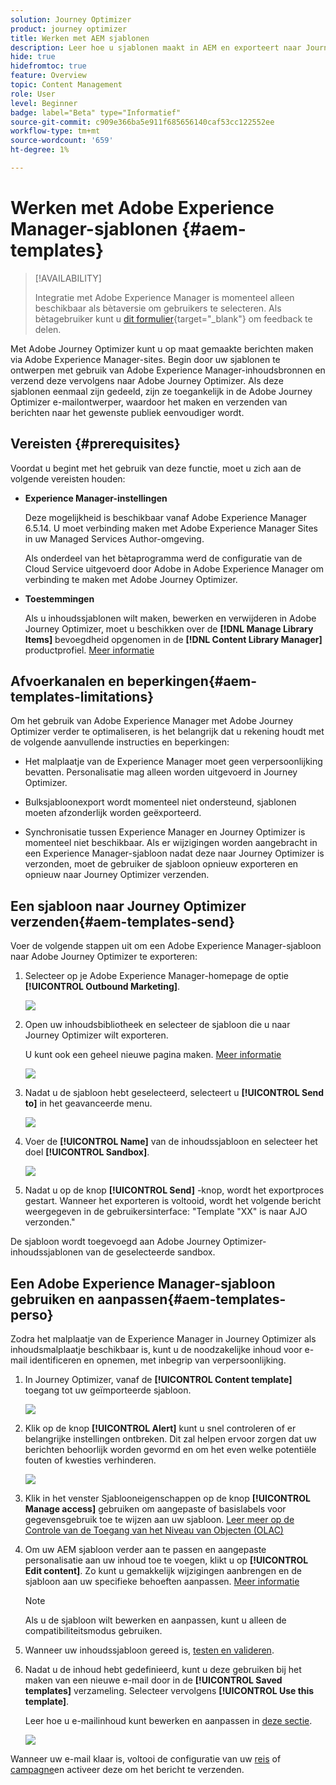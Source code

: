 ```yaml
---
solution: Journey Optimizer
product: journey optimizer
title: Werken met AEM sjablonen
description: Leer hoe u sjablonen maakt in AEM en exporteert naar Journey Optimizer
hide: true
hidefromtoc: true
feature: Overview
topic: Content Management
role: User
level: Beginner
badge: label="Beta" type="Informatief"
source-git-commit: c909e366ba5e911f685656140caf53cc122552ee
workflow-type: tm+mt
source-wordcount: '659'
ht-degree: 1%

---
```


# Werken met Adobe Experience Manager-sjablonen {#aem-templates}

>[!AVAILABILITY]
>
>Integratie met Adobe Experience Manager is momenteel alleen beschikbaar als bètaversie om gebruikers te selecteren.
> Als bètagebruiker kunt u [dit formulier](https://forms.office.com/pages/responsepage.aspx?id=Wht7-jR7h0OUrtLBeN7O4Wf0cbVTQ3tCpW_unE-w8-JUN1FaNlAzNkhPSUdaSkJXVFRCNTRJNVRFSy4u){target="_blank"} om feedback te delen.

Met Adobe Journey Optimizer kunt u op maat gemaakte berichten maken via Adobe Experience Manager-sites. Begin door uw sjablonen te ontwerpen met gebruik van Adobe Experience Manager-inhoudsbronnen en verzend deze vervolgens naar Adobe Journey Optimizer. Als deze sjablonen eenmaal zijn gedeeld, zijn ze toegankelijk in de Adobe Journey Optimizer e-mailontwerper, waardoor het maken en verzenden van berichten naar het gewenste publiek eenvoudiger wordt.

## Vereisten {#prerequisites}

Voordat u begint met het gebruik van deze functie, moet u zich aan de volgende vereisten houden:

* **Experience Manager-instellingen**

   Deze mogelijkheid is beschikbaar vanaf Adobe Experience Manager 6.5.14. U moet verbinding maken met Adobe Experience Manager Sites in uw Managed Services Author-omgeving.

   Als onderdeel van het bètaprogramma werd de configuratie van de Cloud Service uitgevoerd door Adobe in Adobe Experience Manager om verbinding te maken met Adobe Journey Optimizer.

* **Toestemmingen**

   Als u inhoudssjablonen wilt maken, bewerken en verwijderen in Adobe Journey Optimizer, moet u beschikken over de **[!DNL Manage Library Items]** bevoegdheid opgenomen in de **[!DNL Content Library Manager]** productprofiel. [Meer informatie](../administration/ootb-product-profiles.md#content-library-manager)


## Afvoerkanalen en beperkingen{#aem-templates-limitations}

Om het gebruik van Adobe Experience Manager met Adobe Journey Optimizer verder te optimaliseren, is het belangrijk dat u rekening houdt met de volgende aanvullende instructies en beperkingen:

* Het malplaatje van de Experience Manager moet geen verpersoonlijking bevatten. Personalisatie mag alleen worden uitgevoerd in Journey Optimizer.

* Bulksjabloonexport wordt momenteel niet ondersteund, sjablonen moeten afzonderlijk worden geëxporteerd.

* Synchronisatie tussen Experience Manager en Journey Optimizer is momenteel niet beschikbaar. Als er wijzigingen worden aangebracht in een Experience Manager-sjabloon nadat deze naar Journey Optimizer is verzonden, moet de gebruiker de sjabloon opnieuw exporteren en opnieuw naar Journey Optimizer verzenden.

## Een sjabloon naar Journey Optimizer verzenden{#aem-templates-send}

Voer de volgende stappen uit om een Adobe Experience Manager-sjabloon naar Adobe Journey Optimizer te exporteren:

1. Selecteer op je Adobe Experience Manager-homepage de optie **[!UICONTROL Outbound Marketing]**.

   ![](assets/aem-outbound-menu.png)

1. Open uw inhoudsbibliotheek en selecteer de sjabloon die u naar Journey Optimizer wilt exporteren.

   U kunt ook een geheel nieuwe pagina maken. [Meer informatie](https://experienceleague.adobe.com/docs/experience-manager-65/authoring/authoring/managing-pages.html?lang=en#creating-a-new-page)

   ![](assets/aem-send-template.png)

1. Nadat u de sjabloon hebt geselecteerd, selecteert u **[!UICONTROL Send to]** in het geavanceerde menu.

   ![](assets/aem-advanced-menu.png)

1. Voer de **[!UICONTROL Name]** van de inhoudssjabloon en selecteer het doel **[!UICONTROL Sandbox]**.

   ![](assets/aem-send-template-settings.png)

1. Nadat u op de knop **[!UICONTROL Send]** -knop, wordt het exportproces gestart. Wanneer het exporteren is voltooid, wordt het volgende bericht weergegeven in de gebruikersinterface: &quot;Template &quot;XX&quot; is naar AJO verzonden.&quot;

De sjabloon wordt toegevoegd aan Adobe Journey Optimizer-inhoudssjablonen van de geselecteerde sandbox.

## Een Adobe Experience Manager-sjabloon gebruiken en aanpassen{#aem-templates-perso}

Zodra het malplaatje van de Experience Manager in Journey Optimizer als inhoudsmalplaatje beschikbaar is, kunt u de noodzakelijke inhoud voor e-mail identificeren en opnemen, met inbegrip van verpersoonlijking.

1. In Journey Optimizer, vanaf de **[!UICONTROL Content template]** toegang tot uw geïmporteerde sjabloon.

   ![](assets/aem_ajo_1.png)

1. Klik op de knop **[!UICONTROL Alert]** kunt u snel controleren of er belangrijke instellingen ontbreken. Dit zal helpen ervoor zorgen dat uw berichten behoorlijk worden gevormd en om het even welke potentiële fouten of kwesties verhinderen.

   ![](assets/aem_ajo_2.png)

1. Klik in het venster Sjablooneigenschappen op de knop **[!UICONTROL Manage access]** gebruiken om aangepaste of basislabels voor gegevensgebruik toe te wijzen aan uw sjabloon. [Leer meer op de Controle van de Toegang van het Niveau van Objecten (OLAC)](../administration/object-based-access.md)

1. Om uw AEM sjabloon verder aan te passen en aangepaste personalisatie aan uw inhoud toe te voegen, klikt u op **[!UICONTROL Edit content]**. Zo kunt u gemakkelijk wijzigingen aanbrengen en de sjabloon aan uw specifieke behoeften aanpassen. [Meer informatie](get-started-email-design.md)

   >[!NOTE]
   >
   > Als u de sjabloon wilt bewerken en aanpassen, kunt u alleen de compatibiliteitsmodus gebruiken.

1. Wanneer uw inhoudssjabloon gereed is, [testen en valideren](content-templates.md#test-template).

1. Nadat u de inhoud hebt gedefinieerd, kunt u deze gebruiken bij het maken van een nieuwe e-mail door in de **[!UICONTROL Saved templates]** verzameling. Selecteer vervolgens **[!UICONTROL Use this template]**.

   Leer hoe u e-mailinhoud kunt bewerken en aanpassen in [deze sectie](content-from-scratch.md).

   ![](assets/aem_ajo_3.png)

Wanneer uw e-mail klaar is, voltooi de configuratie van uw [reis](../building-journeys/journey-gs.md) of [campagne](../campaigns/create-campaign.md)en activeer deze om het bericht te verzenden.
